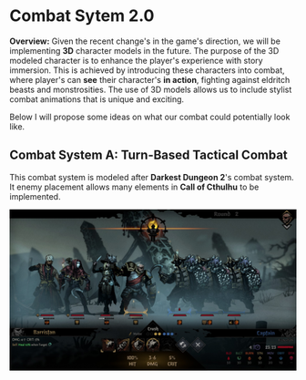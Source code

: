# Combat Sytem 2.0

**Overview:** Given the recent change's in the game's direction, we will be implementing **3D** character models in the future. The purpose of the 3D modeled character is to enhance the player's experience with story immersion. This is achieved by introducing these characters into combat, where player's can **see** their character's **in action**, fighting against eldritch beasts and monstrosities. The use of 3D models allows us to include stylist combat animations that is unique and exciting. 

Below I will propose some ideas on what our combat could potentially look like.

## Combat System A: Turn-Based Tactical Combat

This combat system is modeled after **Darkest Dungeon 2**'s combat system. It enemy placement allows many elements in **Call of Cthulhu** to be implemented. 

![DarkestDungeon2Combat](/combat_2.0/images/Darkest%20Dungeon%202.webp)
